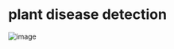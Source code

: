 # plant disease detection



![image](https://user-images.githubusercontent.com/67377766/100372440-316bf480-3044-11eb-8ae3-e9af435ea08d.png)
